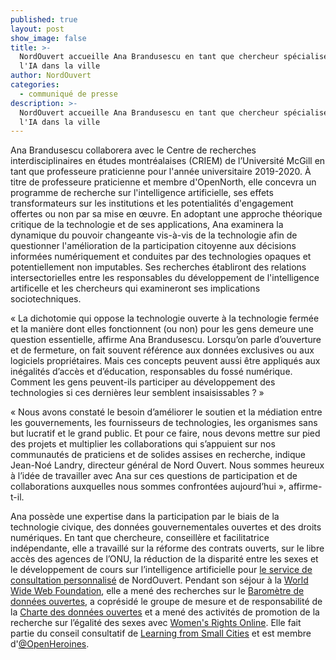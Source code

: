 ```yaml
---
published: true
layout: post
show_image: false
title: >-
  NordOuvert accueille Ana Brandusescu en tant que chercheur spécialisé dans
  l'IA dans la ville
author: NordOuvert
categories:
  - communiqué de presse
description: >-
  NordOuvert accueille Ana Brandusescu en tant que chercheur spécialisé dans
  l'IA dans la ville
---
```

Ana Brandusescu collaborera avec le Centre de recherches interdisciplinaires en études montréalaises (CRIEM) de l’Université McGill en tant que professeure praticienne pour l'année universitaire 2019-2020. À titre de professeure praticienne et membre d'OpenNorth, elle concevra un programme de recherche sur l'intelligence artificielle, ses effets transformateurs sur les institutions et les potentialités d'engagement offertes ou non par sa mise en œuvre. En adoptant une approche théorique critique de la technologie et de ses applications, Ana examinera la dynamique du pouvoir changeante vis-à-vis de la technologie afin de questionner l'amélioration de la participation citoyenne aux décisions informées numériquement et conduites par des technologies opaques et potentiellement non imputables. Ses recherches établiront des relations intersectorielles entre les responsables du développement de l'intelligence artificelle et les chercheurs qui examineront ses implications sociotechniques.

« La dichotomie qui oppose la technologie ouverte à la technologie fermée et la manière dont elles fonctionnent (ou non) pour les gens demeure une question essentielle, affirme Ana Brandusescu. Lorsqu’on parle d’ouverture et de fermeture, on fait souvent référence aux données exclusives ou aux logiciels propriétaires. Mais ces concepts peuvent aussi être appliqués aux inégalités d’accès et d’éducation, responsables du fossé numérique. Comment
les gens peuvent-ils participer au développement des technologies si ces dernières leur semblent insaisissables ? »

« Nous avons constaté le besoin d’améliorer le soutien et la médiation entre les gouvernements, les fournisseurs de technologies, les organismes sans but lucratif et le grand public. Et pour ce faire, nous devons mettre sur pied des projets et multiplier les collaborations qui s’appuient sur nos communautés de praticiens et de solides assises en recherche, indique Jean-Noé Landry, directeur général de Nord Ouvert. Nous sommes heureux à l’idée de travailler avec Ana sur ces questions de participation et de collaborations auxquelles nous sommes confrontées aujourd’hui », affirme-t-il.

Ana possède une expertise dans la participation par le biais de la technologie civique, des données gouvernementales ouvertes et des droits numériques. En tant que chercheure, conseillère et facilitatrice indépendante, elle a travaillé sur la réforme des contrats ouverts, sur le libre accès des agences de l’ONU, la réduction de la disparité entre les sexes et le développement de cours sur l’intelligence artificielle pour [le service de consultation personnalisé](https://www.nordouvert.ca/service-de-consultation-personnalise/) de NordOuvert. Pendant son séjour à la [World Wide Web Foundation](https://webfoundation.org/), elle a mené des recherches sur le [Baromètre de données ouvertes](https://opendatabarometer.org/?_year=2017&indicator=ODB), a coprésidé le groupe de mesure et de responsabilité de la [Charte des données ouvertes](https://opendatacharter.net/) et a mené des activités de promotion de la recherche sur l’égalité des sexes avec [Women's Rights Online](https://webfoundation.org/wro-network/). Elle fait partie du conseil consultatif de [Learning from Small Cities](https://www.smartsmallcity.com) et est membre d'[@OpenHeroines](https://openheroines.org/).